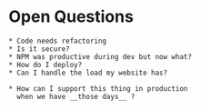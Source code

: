 
  # Open Questions

    * Code needs refactoring
    * Is it secure?
    * NPM was productive during dev but now what?
    * How do I deploy?
    * Can I handle the load my website has?

    * How can I support this thing in production
      when we have __those days__ ?




